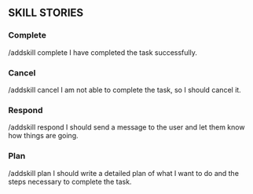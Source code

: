 ## SKILL STORIES

### Complete
/addskill complete I have completed the task successfully.

### Cancel
/addskill cancel I am not able to complete the task, so I should cancel it.

### Respond
/addskill respond I should send a message to the user and let them know how things are going.

### Plan
/addskill plan I should write a detailed plan of what I want to do and the steps necessary to complete the task.